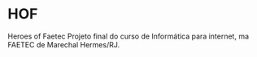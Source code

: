 # HOF
Heroes of Faetec
Projeto final do curso de Informática para internet, ma FAETEC de Marechal Hermes/RJ.
